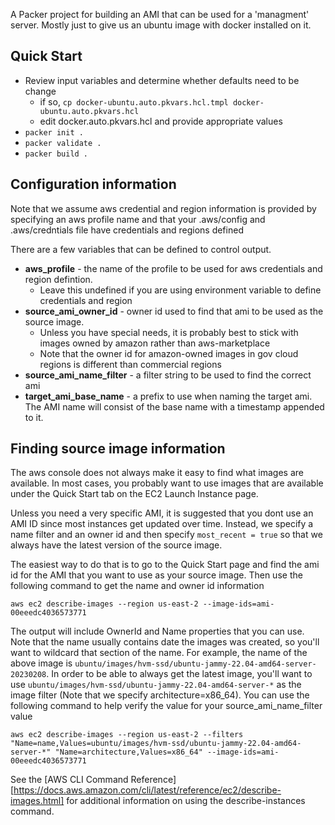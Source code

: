 A Packer project for building an AMI that can be used for a 'managment' server.
Mostly just to give us an ubuntu image with docker installed on it.
## Quick Start

- Review input variables and determine whether defaults need to be change
  - if so, `cp docker-ubuntu.auto.pkvars.hcl.tmpl docker-ubuntu.auto.pkvars.hcl`
  - edit docker.auto.pkvars.hcl and provide appropriate values
- `packer init .` 
- `packer validate .`
- `packer build .`

## Configuration information

Note that we assume aws credential and region information is provided by specifying
an aws profile name and that your .aws/config and .aws/credntials file have
credentials and regions defined

There are a few variables that can be defined to control output.

- **aws_profile** - the name of the profile to be used for aws credentials and region defintion.
  - Leave this undefined if you are using environment variable to define credentials and region
- **source_ami_owner_id** - owner id used to find that ami to be used as the source image.
  - Unless you have special needs, it is probably best to stick with images owned by amazon rather than aws-marketplace
  - Note that the owner id for amazon-owned images in gov cloud regions is different than commercial regions
- **source_ami_name_filter** - a filter string to be used to find the correct ami
- **target_ami_base_name** - a prefix to use when naming the target ami.  The AMI name will consist of the base name with a timestamp appended to it.

## Finding source image information

The aws console does not always make it easy to find what images are available. In most cases, you probably
want to use images that are available under the Quick Start tab on the EC2 Launch Instance page.

Unless you need a very specific AMI, it is suggested that you dont use an AMI ID since most instances get
updated over time.  Instead, we specify a name filter and an owner id and then specify `most_recent = true` so 
that we always have the latest version of the source image.

The easiest way to do that is to go to the Quick Start page and find the ami id for the AMI that you want to
use as your source image.  Then use the following command to get the name and owner id information

```
aws ec2 describe-images --region us-east-2 --image-ids=ami-00eeedc4036573771
```

The output will include OwnerId and Name properties that you can use.  Note that the name usually contains
date the images was created, so you'll want to wildcard that section of the name.  For example,
the name of the above image is `ubuntu/images/hvm-ssd/ubuntu-jammy-22.04-amd64-server-20230208`.  In order
to be able to always get the latest image, you'll want to use `ubuntu/images/hvm-ssd/ubuntu-jammy-22.04-amd64-server-*` 
as the image filter (Note that we specify architecture=x86_64).  You can use the following command to help
verify the value for your source_ami_name_filter value
```
aws ec2 describe-images --region us-east-2 --filters "Name=name,Values=ubuntu/images/hvm-ssd/ubuntu-jammy-22.04-amd64-server-*" "Name=architecture,Values=x86_64" --image-ids=ami-00eeedc4036573771
```
See the [AWS CLI Command Reference][https://docs.aws.amazon.com/cli/latest/reference/ec2/describe-images.html] for additional information on using the describe-instances command.
